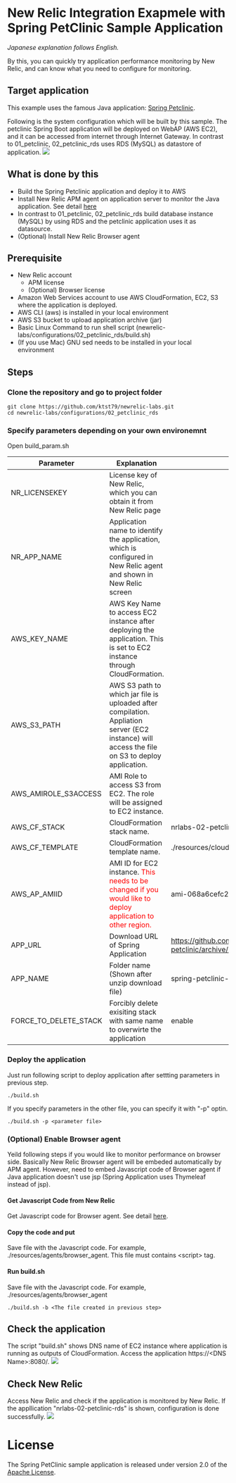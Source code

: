 # New Relic Integration Exapmele with Spring PetClinic Sample Application

*Japanese explanation follows English.*

By this, you can quickly try application performance monitoring by New Relic, and can know what you need to configure for monitoring. 

## Target application
This example uses the famous Java application: <a href="https://github.com/spring-projects/spring-petclinic" target="_blank">Spring Petclinic</a>. 

Following is the system configuration which will be built by this sample.
The petclinic Spring Boot application will be deployed on WebAP (AWS EC2), and it can be accessed from internet through Internet Gateway. In contrast to 01_petclinic, 02_petclinic_rds uses RDS (MySQL) as datastore of application.
<img src="./resources/images/configuration.png">


## What is done by this
- Build the Spring Petclinic application and deploy it to AWS
- Install New Relic APM agent on application server to monitor the Java application. See detail <a href="https://docs.newrelic.com/docs/agents/java-agent/installation/install-java-agent">here</a>
- In contrast to 01_petclinic, 02_petclinic_rds build database instance (MySQL) by using RDS and the petclinic application uses it as datasource.
- (Optional) Install New Relic Browser agent

## Prerequisite
- New Relic account
    - APM license
    - (Optional) Browser license
- Amazon Web Services account to use AWS CloudFormation, EC2, S3 where the application is deployed.
- AWS CLI (aws) is installed in your local environment
- AWS S3 bucket to upload application archive (jar)
- Basic Linux Command to run shell script (newrelic-labs/configurations/02_petclinic_rds/build.sh)
- (If you use Mac) GNU sed needs to be installed in your local environment 

## Steps
### Clone the repository and go to project folder

```
git clone https://github.com/ktst79/newrelic-labs.git
cd newrelic-labs/configurations/02_petclinic_rds
```


### Specify parameters depending on your own environemnt
Open build_param.sh

| Parameter | Explanation       | Default |
|--------------------------|-----------------------|---|
|NR_LICENSEKEY | License key of New Relic, which you can obtain it from New Relic page ||
|NR_APP_NAME | Application name to identify the application, which is configured in New Relic agent and shown in New Relic screen ||
|AWS_KEY_NAME | AWS Key Name to access EC2 instance after deploying the application. This is set to EC2 instance through CloudFormation. ||
|AWS_S3_PATH | AWS S3 path to which jar file is uploaded after compilation. Appliation server (EC2 instance) will access the file on S3 to deploy application. ||
|AWS_AMIROLE_S3ACCESS | AMI Role to access S3 from EC2. The role will be assigned to EC2 instance. ||
|AWS_CF_STACK | CloudFormation stack name. | nrlabs-02-petclinic-rds |
|AWS_CF_TEMPLATE | CloudFormation template name. | ./resources/cloudformation/cloudformation.yaml |
|AWS_AP_AMIID | AMI ID for EC2 instance. <span style="color:red;">This needs to be changed if you would like to deploy application to other region.</span> | ami-068a6cefc24c301d2 (Amazon Linux) |
|APP_URL | Download URL of Spring Application | https://github.com/spring-projects/spring-petclinic/archive/master.zip |
|APP_NAME | Folder name (Shown after unzip download file) | spring-petclinic-master |
|FORCE_TO_DELETE_STACK | Forcibly delete exisiting stack with same name to overwirte the application | enable |

### Deploy the application

Just run following script to deploy application after settting parameters in previous step.
```
./build.sh
```

If you specify parameters in the other file, you can specify it with "-p" optin.
```
./build.sh -p <parameter file>
```

### (Optional) Enable Browser agent
Yeild following steps if you would like to monitor performance on browser side. Basically New Relic Browser agent will be embeded automatically by APM agent. However, need to embed Javascript code of Browser agent if Java application doesn't use jsp (Spring Application uses Thymeleaf instead of jsp).

#### Get Javascript Code from New Relic
Get Javascript code for Browser agent. See detail <a href="https://docs.newrelic.com/docs/browser/new-relic-browser/installation/install-new-relic-browser-agent#copy-paste-app">here</a>.

#### Copy the code and put 
Save file with the Javascript code. For example, ./resources/agents/browser_agent. This file must contains &lt;script&gt; tag.

#### Run build.sh  
Save file with the Javascript code. For example, ./resources/agents/browser_agent
```
./build.sh -b <The file created in previous step>
```

## Check the application
The script "build.sh" shows DNS name of EC2 instance where application is running as outputs of CloudFormation.
Access the application https://&lt;DNS Name&gt;:8080/.
<img src="https://cloud.githubusercontent.com/assets/838318/19727082/2aee6d6c-9b8e-11e6-81fe-e889a5ddfded.png">

## Check New Relic
Access New Relic and check if the application is monitored by New Relic. If the appllication "nrlabs-02-petclinic-rds" is shown, configuration is done successfully.
<img src="./resources/images/newrelic_apm.png">

# License

The Spring PetClinic sample application is released under version 2.0 of the [Apache License](https://www.apache.org/licenses/LICENSE-2.0).

